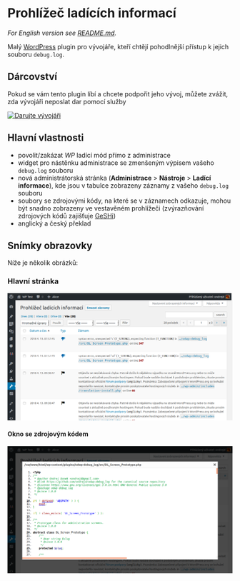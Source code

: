 # Prohlížeč ladících informací

_For English version see [README.md][1]._

Malý [WordPress][1] plugin pro vývojáře, kteří chtějí pohodlnější přístup k jejich souboru `debug.log`.

## Dárcovství

Pokud se vám tento plugin líbí a chcete podpořit jeho vývoj, můžete zvážit, zda vývojáři neposlat dar pomocí služby

[![Darujte vývojáři](https://www.paypalobjects.com/webstatic/paypalme/images/pp_logo_small.png "PayPal.Me, your link to getting paid")][3]

## Hlavní vlastnosti

* povolit/zakázat _WP_ ladící mód přímo z administrace
* widget pro nástěnku administrace se zmenšeným výpisem vašeho `debug.log` souboru
* nová administrátorská stránka (__Administrace__ > __Nástroje__ > __Ladící informace__), kde jsou v tabulce zobrazeny záznamy z vašeho `debug.log` souboru
* soubory se zdrojovými kódy, na které se v záznamech odkazuje, mohou být snadno zobrazeny ve vestavěném prohlížeči (zvýrazňování zdrojových kódů zajišťuje [GeSHi][4])
* anglický a český překlad

## Snímky obrazovky

Níže je několik obrázků:

### Hlavní stránka

![Hlavní stránka](assets/screenshots/screenshot-01-cs.png "Hlavní stránka")

#### Okno se zdrojovým kódem

![Okno se zdrojovým kódem](assets/screenshots/screenshot-02-cs.png "Okno se zdrojovým kódem")

[1]: README.md
[2]: https://wordpress.org/
[3]: https://www.paypal.me/ondrejd
[4]: http://qbnz.com/highlighter/